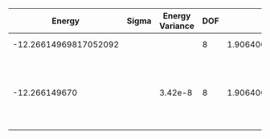 | Energy                | Sigma | Energy Variance | DOF | Einf              | Method                                                       | Reference |
|-----------------------|-------|-----------------|-----|-------------------|--------------------------------------------------------------|-----------|
| -12.26614969817052092 |       |                 | 8   | 1.906400617142857 | Exact diagonalization                                        | [code](https://github.com/varbench/methods/blob/main/scripts/Hubbard/chain_14_P_4_1.66810054/ed_netket.sh) |
| -12.266149670         |       | 3.42e-8         | 8   | 1.906400617142857 | DMRG (maxbonddim = 1550, extrapolated energy -12.266149729 +/- 5E-8) | TODO: ask Max |
